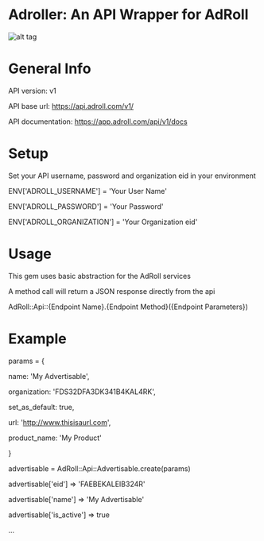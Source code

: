 Adroller: An API Wrapper for AdRoll
========

![alt tag](https://upload.wikimedia.org/wikipedia/commons/8/86/AdRoll.png)

General Info
============

API version: v1

API base url: https://api.adroll.com/v1/

API documentation: https://app.adroll.com/api/v1/docs

Setup
=====

Set your API username, password and organization eid in your environment

ENV['ADROLL_USERNAME'] = 'Your User Name'

ENV['ADROLL_PASSWORD'] = 'Your Password'

ENV['ADROLL_ORGANIZATION'] = 'Your Organization eid'

Usage
=======

This gem uses basic abstraction for the AdRoll services

A method call will return a JSON response directly from the api 

AdRoll::Api::{Endpoint Name}.{Endpoint Method}({Endpoint Parameters})

Example
=========

params = { 

name: 'My Advertisable',

organization: 'FDS32DFA3DK341B4KAL4RK',

set_as_default: true,

url: 'http://www.thisisaurl.com',

product_name: 'My Product'

}

advertisable = AdRoll::Api::Advertisable.create(params)

advertisable['eid'] => 'FAEBEKALEIB324R'

advertisable['name'] => 'My Advertisable'

advertisable['is_active'] => true

...
